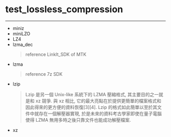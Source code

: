 # test_lossless_compression
---

+ miniz
+ miniLZO
+ LZ4
+ lzma_dec
    > reference LinkIt_SDK of MTK
+ lzma
    > reference 7z SDK
+ lzip
    > Lzip 是另一個 Unix-like 系統下的 LZMA 壓縮格式, 其主要目的之一就是和 xz 競爭.
    與 xz 相比, 它的最大亮點在於提供更簡單的檔案格式和因此得來的更方便的資料恢復[3][4].
    Lzip 的格式如此簡單以至於其文件中就存在一個解壓器實現, 於是未來的資料考古學家即使在量子電腦使得 LZMA 無用多時之後只靠文件也能成功解壓檔案.
+ xz

